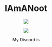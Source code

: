 
<h1 align="center">IAmANoot</h1>

<p align="center"><img align="center" src="https://github-readme-stats.vercel.app/api?username=IAmANoot&show_icons=true&theme=dark"></p>

<p align="center"><img align="center" src="https://github-readme-stats.vercel.app/api/top-langs/?username=IAmANoot&layout=compact&theme=dark"></p>
                         


<p align="center"> My Discord is </p>

